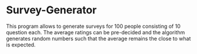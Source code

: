 Survey-Generator
================

This program allows to generate surveys for 100 people consisting of 10 question each. The average ratings can be pre-decided and the algorithm generates random numbers such that the average remains the close to what is expected.
